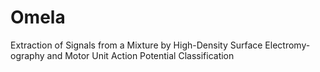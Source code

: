 # Omela
Extraction of Signals from a Mixture by High-Density Surface Electromy-ography and Motor Unit Action Potential Classification
